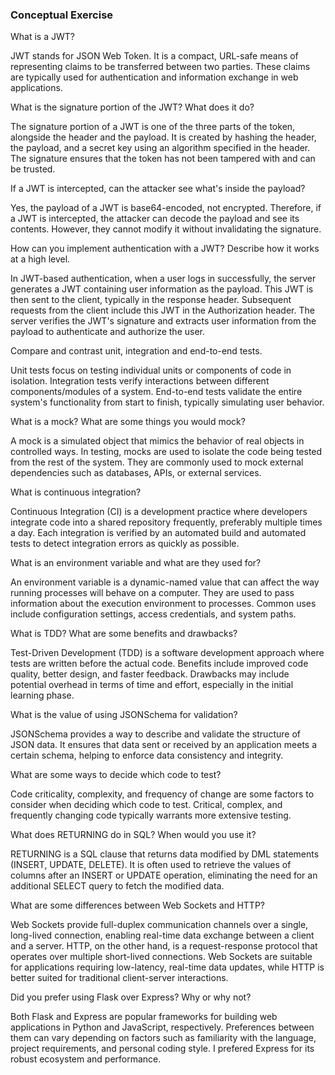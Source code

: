 ### Conceptual Exercise

What is a JWT?

JWT stands for JSON Web Token. It is a compact, URL-safe means of representing claims to be transferred between two parties. These claims are typically used for authentication and information exchange in web applications.

What is the signature portion of the JWT? What does it do?

The signature portion of a JWT is one of the three parts of the token, alongside the header and the payload. It is created by hashing the header, the payload, and a secret key using an algorithm specified in the header. The signature ensures that the token has not been tampered with and can be trusted.

If a JWT is intercepted, can the attacker see what's inside the payload?

Yes, the payload of a JWT is base64-encoded, not encrypted. Therefore, if a JWT is intercepted, the attacker can decode the payload and see its contents. However, they cannot modify it without invalidating the signature.

How can you implement authentication with a JWT? Describe how it works at a high level.

In JWT-based authentication, when a user logs in successfully, the server generates a JWT containing user information as the payload. This JWT is then sent to the client, typically in the response header. Subsequent requests from the client include this JWT in the Authorization header. The server verifies the JWT's signature and extracts user information from the payload to authenticate and authorize the user.

Compare and contrast unit, integration and end-to-end tests.

Unit tests focus on testing individual units or components of code in isolation. Integration tests verify interactions between different components/modules of a system. End-to-end tests validate the entire system's functionality from start to finish, typically simulating user behavior.

What is a mock? What are some things you would mock?

A mock is a simulated object that mimics the behavior of real objects in controlled ways. In testing, mocks are used to isolate the code being tested from the rest of the system. They are commonly used to mock external dependencies such as databases, APIs, or external services.

What is continuous integration?

Continuous Integration (CI) is a development practice where developers integrate code into a shared repository frequently, preferably multiple times a day. Each integration is verified by an automated build and automated tests to detect integration errors as quickly as possible.

What is an environment variable and what are they used for?

An environment variable is a dynamic-named value that can affect the way running processes will behave on a computer. They are used to pass information about the execution environment to processes. Common uses include configuration settings, access credentials, and system paths.

What is TDD? What are some benefits and drawbacks?

Test-Driven Development (TDD) is a software development approach where tests are written before the actual code. Benefits include improved code quality, better design, and faster feedback. Drawbacks may include potential overhead in terms of time and effort, especially in the initial learning phase.

What is the value of using JSONSchema for validation?

JSONSchema provides a way to describe and validate the structure of JSON data. It ensures that data sent or received by an application meets a certain schema, helping to enforce data consistency and integrity.

What are some ways to decide which code to test?

Code criticality, complexity, and frequency of change are some factors to consider when deciding which code to test. Critical, complex, and frequently changing code typically warrants more extensive testing.

What does RETURNING do in SQL? When would you use it?

RETURNING is a SQL clause that returns data modified by DML statements (INSERT, UPDATE, DELETE). It is often used to retrieve the values of columns after an INSERT or UPDATE operation, eliminating the need for an additional SELECT query to fetch the modified data.

What are some differences between Web Sockets and HTTP?

Web Sockets provide full-duplex communication channels over a single, long-lived connection, enabling real-time data exchange between a client and a server. HTTP, on the other hand, is a request-response protocol that operates over multiple short-lived connections. Web Sockets are suitable for applications requiring low-latency, real-time data updates, while HTTP is better suited for traditional client-server interactions.

Did you prefer using Flask over Express? Why or why not?

Both Flask and Express are popular frameworks for building web applications in Python and JavaScript, respectively. Preferences between them can vary depending on factors such as familiarity with the language, project requirements, and personal coding style. I prefered Express for its robust ecosystem and performance.